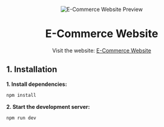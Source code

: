 <p align="center">
  <img src="https://github.com/Moamal-2000/e-commerce/assets/103026211/935f9fd0-1cfa-4164-9947-3ce38a8f1484" alt="E-Commerce Website Preview">
</p>

<h1 align="center">E-Commerce Website</h1>

<p align="center">
  Visit the website: <a href="https://shoppyreactjs.netlify.app/" target="_blank">E-Commerce Website</a>
</p>

## 1. Installation


**1. Install dependencies:**

```bash
npm install
```

**2. Start the development server:**

```bash
npm run dev
```
